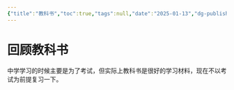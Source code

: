 ```yaml
---
{"title":"教科书","toc":true,"tags":null,"date":"2025-01-13","dg-publish":true,"permalink":"/wiki/reading/textbook/index/","dgPassFrontmatter":true,"noteIcon":""}
---
```



# 回顾教科书

中学学习的时候主要是为了考试，但实际上教科书是很好的学习材料，现在不以考试为前提复习一下。
